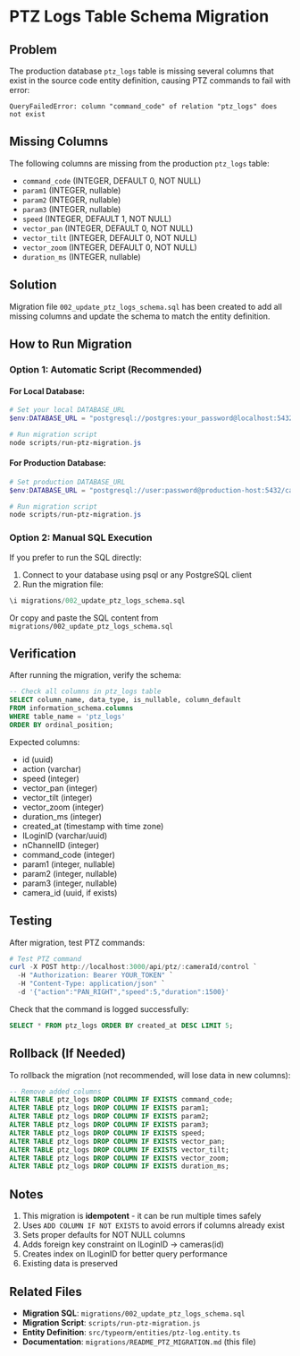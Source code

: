 # PTZ Logs Table Schema Migration

## Problem
The production database `ptz_logs` table is missing several columns that exist in the source code entity definition, causing PTZ commands to fail with error:
```
QueryFailedError: column "command_code" of relation "ptz_logs" does not exist
```

## Missing Columns
The following columns are missing from the production `ptz_logs` table:
- `command_code` (INTEGER, DEFAULT 0, NOT NULL)
- `param1` (INTEGER, nullable)
- `param2` (INTEGER, nullable)  
- `param3` (INTEGER, nullable)
- `speed` (INTEGER, DEFAULT 1, NOT NULL)
- `vector_pan` (INTEGER, DEFAULT 0, NOT NULL)
- `vector_tilt` (INTEGER, DEFAULT 0, NOT NULL)
- `vector_zoom` (INTEGER, DEFAULT 0, NOT NULL)
- `duration_ms` (INTEGER, nullable)

## Solution
Migration file `002_update_ptz_logs_schema.sql` has been created to add all missing columns and update the schema to match the entity definition.

## How to Run Migration

### Option 1: Automatic Script (Recommended)

#### For Local Database:
```powershell
# Set your local DATABASE_URL
$env:DATABASE_URL = "postgresql://postgres:your_password@localhost:5432/camera_db"

# Run migration script
node scripts/run-ptz-migration.js
```

#### For Production Database:
```powershell
# Set production DATABASE_URL
$env:DATABASE_URL = "postgresql://user:password@production-host:5432/camera_db"

# Run migration script
node scripts/run-ptz-migration.js
```

### Option 2: Manual SQL Execution

If you prefer to run the SQL directly:

1. Connect to your database using psql or any PostgreSQL client
2. Run the migration file:
```sql
\i migrations/002_update_ptz_logs_schema.sql
```

Or copy and paste the SQL content from `migrations/002_update_ptz_logs_schema.sql`

## Verification

After running the migration, verify the schema:

```sql
-- Check all columns in ptz_logs table
SELECT column_name, data_type, is_nullable, column_default
FROM information_schema.columns
WHERE table_name = 'ptz_logs'
ORDER BY ordinal_position;
```

Expected columns:
- id (uuid)
- action (varchar)
- speed (integer)
- vector_pan (integer)
- vector_tilt (integer)
- vector_zoom (integer)
- duration_ms (integer)
- created_at (timestamp with time zone)
- ILoginID (varchar/uuid)
- nChannelID (integer)
- command_code (integer)
- param1 (integer, nullable)
- param2 (integer, nullable)
- param3 (integer, nullable)
- camera_id (uuid, if exists)

## Testing

After migration, test PTZ commands:

```powershell
# Test PTZ command
curl -X POST http://localhost:3000/api/ptz/:cameraId/control `
  -H "Authorization: Bearer YOUR_TOKEN" `
  -H "Content-Type: application/json" `
  -d '{"action":"PAN_RIGHT","speed":5,"duration":1500}'
```

Check that the command is logged successfully:
```sql
SELECT * FROM ptz_logs ORDER BY created_at DESC LIMIT 5;
```

## Rollback (If Needed)

To rollback the migration (not recommended, will lose data in new columns):

```sql
-- Remove added columns
ALTER TABLE ptz_logs DROP COLUMN IF EXISTS command_code;
ALTER TABLE ptz_logs DROP COLUMN IF EXISTS param1;
ALTER TABLE ptz_logs DROP COLUMN IF EXISTS param2;
ALTER TABLE ptz_logs DROP COLUMN IF EXISTS param3;
ALTER TABLE ptz_logs DROP COLUMN IF EXISTS speed;
ALTER TABLE ptz_logs DROP COLUMN IF EXISTS vector_pan;
ALTER TABLE ptz_logs DROP COLUMN IF EXISTS vector_tilt;
ALTER TABLE ptz_logs DROP COLUMN IF EXISTS vector_zoom;
ALTER TABLE ptz_logs DROP COLUMN IF EXISTS duration_ms;
```

## Notes

1. This migration is **idempotent** - it can be run multiple times safely
2. Uses `ADD COLUMN IF NOT EXISTS` to avoid errors if columns already exist
3. Sets proper defaults for NOT NULL columns
4. Adds foreign key constraint on ILoginID → cameras(id)
5. Creates index on ILoginID for better query performance
6. Existing data is preserved

## Related Files

- **Migration SQL**: `migrations/002_update_ptz_logs_schema.sql`
- **Migration Script**: `scripts/run-ptz-migration.js`
- **Entity Definition**: `src/typeorm/entities/ptz-log.entity.ts`
- **Documentation**: `migrations/README_PTZ_MIGRATION.md` (this file)
